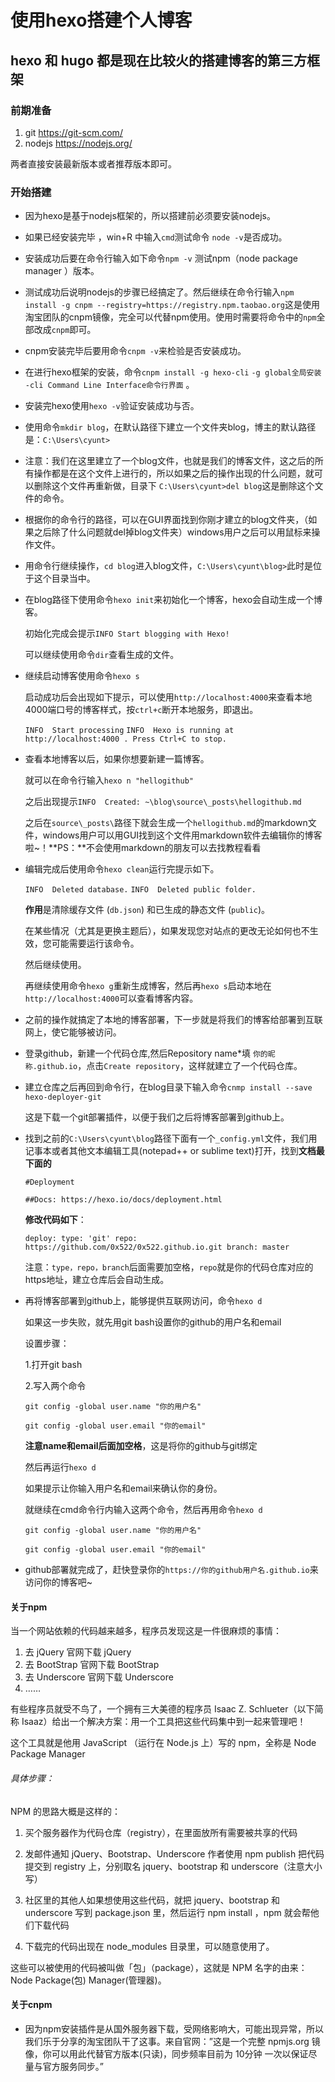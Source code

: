 # 使用hexo搭建个人博客

## hexo 和 hugo 都是现在比较火的搭建博客的第三方框架

### 前期准备

1. git	https://git-scm.com/
2. nodejs  https://nodejs.org/

两者直接安装最新版本或者推荐版本即可。

### 开始搭建

- 因为hexo是基于nodejs框架的，所以搭建前必须要安装nodejs。

- 如果已经安装完毕 ，win+R 中输入`cmd`测试命令 `node -v`是否成功。

- 安装成功后要在命令行输入如下命令`npm -v` 测试npm（node package manager ）版本。

- 测试成功后说明nodejs的步骤已经搞定了。然后继续在命令行输入`npm install -g cnpm --registry=https://registry.npm.taobao.org`这是使用淘宝团队的cnpm镜像，完全可以代替npm使用。使用时需要将命令中的`npm`全部改成`cnpm`即可。

- cnpm安装完毕后要用命令`cnpm -v`来检验是否安装成功。

- 在进行hexo框架的安装，命令`cnpm install -g hexo-cli` `-g global全局安装 -cli Command Line Interface命令行界面` 。

- 安装完hexo使用`hexo -v`验证安装成功与否。

- 使用命令`mkdir blog`，在默认路径下建立一个文件夹blog，博主的默认路径是：`C:\Users\cyunt>`

- 注意：我们在这里建立了一个blog文件，也就是我们的博客文件，这之后的所有操作都是在这个文件上进行的，所以如果之后的操作出现的什么问题，就可以删除这个文件再重新做，目录下 `C:\Users\cyunt>del blog`这是删除这个文件的命令。

- 根据你的命令行的路径，可以在GUI界面找到你刚才建立的blog文件夹，（如果之后除了什么问题就del掉blog文件夹）windows用户之后可以用鼠标来操作文件。

- 用命令行继续操作，`cd blog`进入blog文件，`C:\Users\cyunt\blog>`此时是位于这个目录当中。

- 在blog路径下使用命令`hexo init`来初始化一个博客，hexo会自动生成一个博客。

  初始化完成会提示`INFO Start blogging with Hexo!`

  可以继续使用命令`dir`查看生成的文件。

- 继续启动博客使用命令`hexo s`

  启动成功后会出现如下提示，可以使用`http://localhost:4000`来查看本地4000端口号的博客样式，按`ctrl+c`断开本地服务，即退出。

  `INFO  Start processing`
  `INFO  Hexo is running at http://localhost:4000 . Press Ctrl+C to stop.`

- 查看本地博客以后，如果你想要新建一篇博客。

  就可以在命令行输入`hexo n "hellogithub"` 

  之后出现提示`INFO  Created: ~\blog\source\_posts\hellogithub.md`

  之后在`source\_posts\`路径下就会生成一个`hellogithub.md`的markdown文件，windows用户可以用GUI找到这个文件用markdown软件去编辑你的博客啦~！**PS：**不会使用markdown的朋友可以去找教程看看

- 编辑完成后使用命令`hexo clean`运行完提示如下。

  `INFO  Deleted database.`
  `INFO  Deleted public folder.`

  **作用**是清除缓存文件 (`db.json`) 和已生成的静态文件 (`public`)。

  在某些情况（尤其是更换主题后），如果发现您对站点的更改无论如何也不生效，您可能需要运行该命令。

  然后继续使用。

  再继续使用命令`hexo g`重新生成博客，然后再`hexo s`启动本地在`http://localhost:4000`可以查看博客内容。

- 之前的操作就搞定了本地的博客部署，下一步就是将我们的博客给部署到互联网上，使它能够被访问。

- 登录github，新建一个代码仓库,然后Repository name*填 `你的昵称.github.io`，点击`Create repository`，这样就建立了一个代码仓库。

- 建立仓库之后再回到命令行，在blog目录下输入命令`cnmp install --save hexo-deployer-git`

  这是下载一个git部署插件，以便于我们之后将博客部署到github上。

- 找到之前的`C:\Users\cyunt\blog`路径下面有一个`_config.yml`文件，我们用记事本或者其他文本编辑工具(notepad++ or sublime text)打开，找到**文档最下面的**

  `#Deployment`

  `##Docs: https://hexo.io/docs/deployment.html`

  **修改代码如下**：

  `deploy:
    type: 'git'
    repo: https://github.com/0x522/0x522.github.io.git
    branch: master`

  注意：`type，repo，branch`后面需要加空格，`repo`就是你的代码仓库对应的https地址，建立仓库后会自动生成。

- 再将博客部署到github上，能够提供互联网访问，命令`hexo d`

  如果这一步失败，就先用git bash设置你的github的用户名和email

  设置步骤：

  1.打开git bash

  2.写入两个命令

  `git config -global user.name "你的用户名"`

  `git config -global user.email "你的email"`

  **注意name和email后面加空格**，这是将你的github与git绑定

  然后再运行`hexo d`

  如果提示让你输入用户名和email来确认你的身份。

  就继续在cmd命令行内输入这两个命令，然后再用命令`hexo d`

  `git config -global user.name "你的用户名"`

  `git config -global user.email "你的email"`

- github部署就完成了，赶快登录你的`https://你的github用户名.github.io`来访问你的博客吧~

  

#### 关于npm

当一个网站依赖的代码越来越多，程序员发现这是一件很麻烦的事情：

1. 去 jQuery 官网下载 jQuery
2. 去 BootStrap 官网下载 BootStrap
3. 去 Underscore 官网下载 Underscore
4. ……

有些程序员就受不鸟了，一个拥有三大美德的程序员 Isaac Z. Schlueter（以下简称 Isaaz）给出一个解决方案：用一个工具把这些代码集中到一起来管理吧！

这个工具就是他用 JavaScript （运行在 Node.js 上）写的 npm，全称是 Node Package Manager

###### 具体步骤：

NPM 的思路大概是这样的：

1. 买个服务器作为代码仓库（registry），在里面放所有需要被共享的代码

2. 发邮件通知 jQuery、Bootstrap、Underscore 作者使用 npm publish 把代码提交到 registry 上，分别取名 jquery、bootstrap 和 underscore（注意大小写）

3. 社区里的其他人如果想使用这些代码，就把 jquery、bootstrap 和 underscore 写到 package.json 里，然后运行 npm install ，npm 就会帮他们下载代码

4. 下载完的代码出现在 node_modules 目录里，可以随意使用了。

这些可以被使用的代码被叫做「包」（package），这就是 NPM 名字的由来：Node Package(包) Manager(管理器)。

#### 关于cnpm

- 因为npm安装插件是从国外服务器下载，受网络影响大，可能出现异常，所以我们乐于分享的淘宝团队干了这事。来自官网：”这是一个完整 npmjs.org 镜像，你可以用此代替官方版本(只读)，同步频率目前为 10分钟 一次以保证尽量与官方服务同步。”
